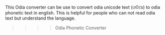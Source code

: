This Odia converter can be use to convert odia unicode text (ଓଡିଆ) to odia phonetic text in english.
This is helpful for people who can not read odia text but understand the language.

>>>> Odia Phonetic Converter
